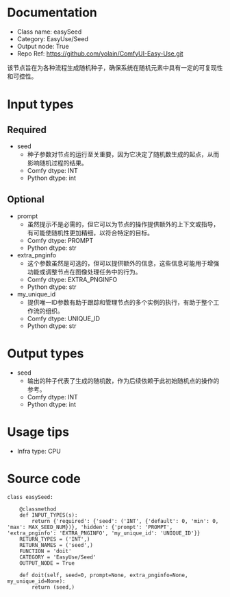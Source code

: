 # Documentation
- Class name: easySeed
- Category: EasyUse/Seed
- Output node: True
- Repo Ref: https://github.com/yolain/ComfyUI-Easy-Use.git

该节点旨在为各种流程生成随机种子，确保系统在随机元素中具有一定的可复现性和可控性。

# Input types
## Required
- seed
    - 种子参数对节点的运行至关重要，因为它决定了随机数生成的起点，从而影响随机过程的结果。
    - Comfy dtype: INT
    - Python dtype: int
## Optional
- prompt
    - 虽然提示不是必需的，但它可以为节点的操作提供额外的上下文或指导，有可能使随机性更加精细，以符合特定的目标。
    - Comfy dtype: PROMPT
    - Python dtype: str
- extra_pnginfo
    - 这个参数虽然是可选的，但可以提供额外的信息，这些信息可能用于增强功能或调整节点在图像处理任务中的行为。
    - Comfy dtype: EXTRA_PNGINFO
    - Python dtype: str
- my_unique_id
    - 提供唯一ID参数有助于跟踪和管理节点的多个实例的执行，有助于整个工作流的组织。
    - Comfy dtype: UNIQUE_ID
    - Python dtype: str

# Output types
- seed
    - 输出的种子代表了生成的随机数，作为后续依赖于此初始随机点的操作的参考。
    - Comfy dtype: INT
    - Python dtype: int

# Usage tips
- Infra type: CPU

# Source code
```
class easySeed:

    @classmethod
    def INPUT_TYPES(s):
        return {'required': {'seed': ('INT', {'default': 0, 'min': 0, 'max': MAX_SEED_NUM})}, 'hidden': {'prompt': 'PROMPT', 'extra_pnginfo': 'EXTRA_PNGINFO', 'my_unique_id': 'UNIQUE_ID'}}
    RETURN_TYPES = ('INT',)
    RETURN_NAMES = ('seed',)
    FUNCTION = 'doit'
    CATEGORY = 'EasyUse/Seed'
    OUTPUT_NODE = True

    def doit(self, seed=0, prompt=None, extra_pnginfo=None, my_unique_id=None):
        return (seed,)
```